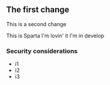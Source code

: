 ## The first change

This is a second change

This is Sparta
I'm lovin' it
I'm in develop

### Security considerations

* i1
* i2
* i3
